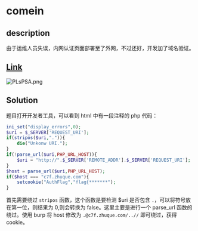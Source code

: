 # comein

## description

由于运维人员失误，内网认证页面部署至了外网，不过还好，开发加了域名验证。

## [Link](http://117.50.11.83/)

![PLsPSA.png](https://s1.ax1x.com/2018/08/28/PLsPSA.png)

## Solution

题目打开开发者工具，可以看到 html 中有一段注释的 php 代码：

```php
ini_set("display_errors",0);
$uri = $_SERVER['REQUEST_URI'];
if(stripos($uri,".")){
    die("Unkonw URI.");
}
if(!parse_url($uri,PHP_URL_HOST)){
    $uri = "http://".$_SERVER['REMOTE_ADDR'].$_SERVER['REQUEST_URI'];
}
$host = parse_url($uri,PHP_URL_HOST);
if($host === "c7f.zhuque.com"){
    setcookie("AuthFlag","flag{*******");
}
```

首先需要绕过 `stripos` 函数，这个函数是要检测 $uri 是否包含 `.`，可以将符号放在第一位，则结果为 0,则会转换为 false。这里主要是进行一个 parse_url 函数的绕过。使用 burp 将 host 修改为 `.@c7f.zhuque.com/..//` 即可绕过，获得 cookie。